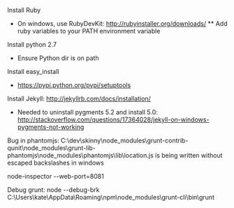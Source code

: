 Install Ruby
* On windows, use RubyDevKit: http://rubyinstaller.org/downloads/
** Add ruby variables to your PATH environment variable

Install python 2.7
* Ensure Python dir is on path

Install easy_install
* https://pypi.python.org/pypi/setuptools

Install Jekyll: http://jekyllrb.com/docs/installation/
* Needed to uninstall pygments 5.2 and install 5.0: http://stackoverflow.com/questions/17364028/jekyll-on-windows-pygments-not-working

Bug in phantomjs:
C:\dev\skinny\node_modules\grunt-contrib-qunit\node_modules\grunt-lib-phantomjs\node_modules\phantomjs\lib\location.js is being written without escaped backslashes in windows

node-inspector --web-port=8081

Debug grunt: 
node --debug-brk C:\Users\kate\AppData\Roaming\npm\node_modules\grunt-cli\bin\grunt
